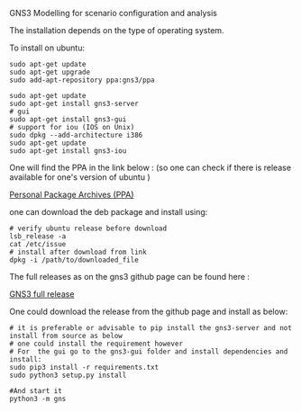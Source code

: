 GNS3 Modelling for scenario configuration and analysis

The installation depends on the type of operating system. 

To install on ubuntu:

    sudo apt-get update
    sudo apt-get upgrade
    sudo add-apt-repository ppa:gns3/ppa

    sudo apt-get update
    sudo apt-get install gns3-server
    # gui
    sudo apt-get install gns3-gui
    # support for iou (IOS on Unix)
    sudo dpkg --add-architecture i386
    sudo apt-get update 
    sudo apt-get install gns3-iou


One will find the PPA in the link below : (so one can check if there is release available for one's version of ubuntu )

[Personal Package Archives (PPA)](http://ppa.launchpad.net/gns3/ppa/ubuntu/pool/main/g/)

one can download the deb package and install using:
    
    # verify ubuntu release before download
    lsb_release -a 
    cat /etc/issue
    # install after download from link
    dpkg -i /path/to/downloaded_file
 
The full releases as on the gns3 github page can be found here :

[GNS3 full release](https://github.com/GNS3/gns3-gui/releases?after=v2.2.0b4)

One could download the release from the github page and install as below:


    # it is preferable or advisable to pip install the gns3-server and not install from source as below
    # one could install the requirement however
    # For  the gui go to the gns3-gui folder and install dependencies and install:
    sudo pip3 install -r requirements.txt
    sudo python3 setup.py install

    #And start it 
    python3 -m gns






